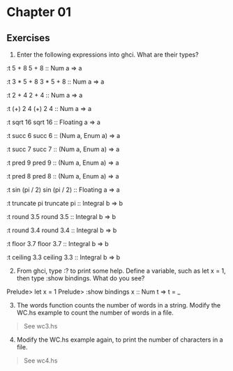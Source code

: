
# Chapter 01


## Exercises

1. Enter the following expressions into ghci. What are their types?

:t 5 + 8
5 + 8 :: Num a => a

:t 3 * 5 + 8
3 * 5 + 8 :: Num a => a

:t 2 + 4
2 + 4 :: Num a => a

:t (+) 2 4
(+) 2 4 :: Num a => a

:t sqrt 16
sqrt 16 :: Floating a => a

:t succ 6
succ 6 :: (Num a, Enum a) => a

:t succ 7
succ 7 :: (Num a, Enum a) => a

:t pred 9
pred 9 :: (Num a, Enum a) => a

:t pred 8
pred 8 :: (Num a, Enum a) => a

:t sin (pi / 2)
sin (pi / 2) :: Floating a => a

:t truncate pi
truncate pi :: Integral b => b

:t round 3.5
round 3.5 :: Integral b => b

:t round 3.4
round 3.4 :: Integral b => b

:t floor 3.7
floor 3.7 :: Integral b => b

:t ceiling 3.3
ceiling 3.3 :: Integral b => b


2. From ghci, type :? to print some help. Define a variable, such as let x = 1, then type :show bindings. What do you see?

Prelude> let x = 1
Prelude> :show bindings
x :: Num t => t = _


3. The words function counts the number of words in a string. Modify the WC.hs example to count the number of words in a file.

> See wc3.hs


4. Modify the WC.hs example again, to print the number of characters in a file.

> See wc4.hs

